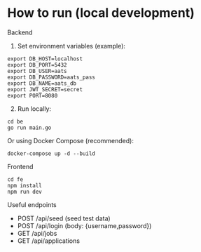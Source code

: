 # How to run (local development)

Backend

1. Set environment variables (example):

```
export DB_HOST=localhost
export DB_PORT=5432
export DB_USER=aats
export DB_PASSWORD=aats_pass
export DB_NAME=aats_db
export JWT_SECRET=secret
export PORT=8080
```

2. Run locally:

```
cd be
go run main.go
```

Or using Docker Compose (recommended):

```
docker-compose up -d --build
```

Frontend

```
cd fe
npm install
npm run dev
```

Useful endpoints

- POST /api/seed  (seed test data)
- POST /api/login (body: {username,password})
- GET /api/jobs
- GET /api/applications

